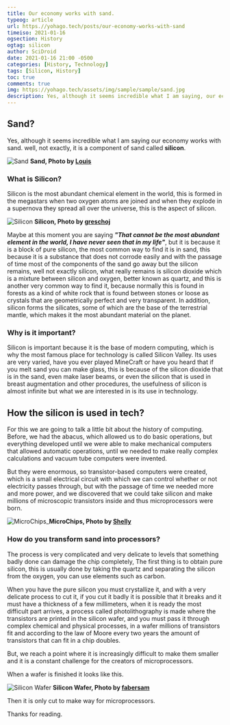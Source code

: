 ```yaml
---
title: Our economy works with sand.
typeog: article
url: https.//yohago.tech/posts/our-economy-works-with-sand
timeiso: 2021-01-16
ogsection: History
ogtag: silicon
author: SciDroid
date: 2021-01-16 21:00 -0500
categories: [History, Technology]
tags: [Silicon, History]
toc: true
comments: true
img: https://yohago.tech/assets/img/sample/sample/sand.jpg
description: Yes, although it seems incredible what I am saying, our economy works with sand. well, not exactly, it is a component of sand called silicon.
---
```


## Sand?

Yes, although it seems incredible what I am saying our economy works with sand. well, not exactly, it is a component of sand called **silicon**.

![Sand](https://yohago.tech/assets/img/sample/sand.jpg) __Sand, Photo by [Louis](https://www.pexels.com/@louis-965146)__

### What is Silicon?

Silicon is the most abundant chemical element in the world, this is formed in the megastars when two oxygen atoms are joined and when they explode in a supernova they spread all over the universe, this is the aspect of silicon.

![Silicon](https://yohago.tech/../../../assets/img/sample/silicon.jpg) __Silicon, Photo by [greschoj](https://www.freeimages.com/es/photographer/greschoj-64534)__

Maybe at this moment you are saying ***"That cannot be the most abundant element in the world, I have never seen that in my life"***, but it is because it is a block of pure silicon, the most common way to find it is in sand, this because it is a substance that does not corrode easily and with the passage of time most of the components of the sand go away but the silicon remains, well not exactly silicon, what really remains is silicon dioxide which is a mixture between silicon and oxygen, better known as quartz, and this is another very common way to find it, because normally this is found in forests as a kind of white rock that is found between stones or loose as crystals that are geometrically perfect and very transparent. In addition, silicon forms the silicates, some of which are the base of the terrestrial mantle, which makes it the most abundant material on the planet.

### Why is it important?

Silicon is important because it is the base of modern computing, which is why the most famous place for technology is called Silicon Valley. Its uses are very varied, have you ever played MineCraft or have you heard that if you melt sand you can make glass, this is because of the silicon dioxide that is in the sand, even make laser beams, or even the silicon that is used in breast augmentation and other procedures, the usefulness of silicon is almost infinite but what we are interested in is its use in technology.

## How the silicon is used in tech?

For this we are going to talk a little bit about the history of computing. Before, we had the abacus, which allowed us to do basic operations, but everything developed until we were able to make mechanical computers that allowed automatic operations, until we needed to make really complex calculations and vacuum tube computers were invented.

But they were enormous, so transistor-based computers were created, which is a small electrical circuit with which we can control whether or not electricity passes through, but with the passage of time we needed more and more power, and we discovered that we could take silicon and make millions of microscopic transistors inside and thus microprocessors were born.

![MicroChips](https://yohago.tech/assets/img/sample/chips.jpg)___MicroChips, Photo by [ Shelly](https://www.pexels.com/@shellystill)__

### How do you transform sand into processors?

The process is very complicated and very delicate to levels that something badly done can damage the chip completely, The first thing is to obtain pure silicon, this is usually done by taking the quartz and separating the silicon from the oxygen, you can use elements such as carbon.

When you have the pure silicon you must crystallize it, and with a very delicate process to cut it, if you cut it badly it is possible that it breaks and it must have a thickness of a few millimeters, when it is ready the most difficult part arrives, a process called photolithography is made where the transistors are printed in the silicon wafer, and you must pass it through complex chemical and physical processes, in a wafer millions of transistors fit and according to the law of Moore every two years the amount of transistors that can fit in a chip doubles.

But, we reach a point where it is increasingly difficult to make them smaller and it is a constant challenge for the creators of microprocessors.

When a wafer is finished it looks like this.

![Silicon Wafer](https://yohago.tech/assets/img/sample/plate.jpg) __Silicon Wafer, Photo by [fabersam](https://pixabay.com/users/fabersam-98886/)__

Then it is only cut to make way for microprocessors.

Thanks for reading.